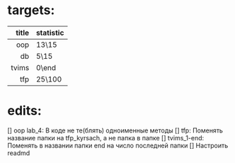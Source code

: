 # targets:

| title | statistic |
| ----: | :-------- |
|   oop | 13\15     |
|    db | 5\15      |
| tvims | 0\end     |
|   tfp | 25\100    |

# edits:

[] oop lab_4: В коде не те(блять) одноименные методы
[] tfp: Поменять название папки на tfp_kyrsach, а не папка в папке
[] tvims_1-end: Поменять в названии папки end на число последней папки
[] Настроить readmd
